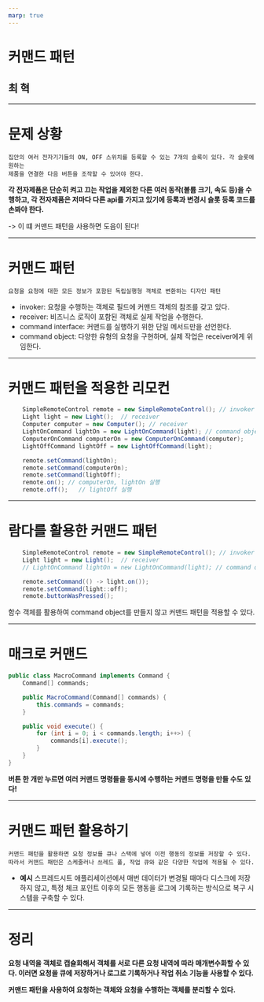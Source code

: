 ```yaml
---
marp: true
---
```


# 커맨드 패턴

## 최 혁

---

# 문제 상황

    집안의 여러 전자기기들의 ON, OFF 스위치를 등록할 수 있는 7개의 슬록이 있다. 각 슬롯에 원하는
    제품을 연결한 다음 버튼을 조작할 수 있어야 한다.

**각 전자제품은 단순히 켜고 끄는 작업을 제외한 다른 여러 동작(볼륨 크기, 속도 등)을 수행하고, 각 전자제품은 저마다 다른 api를 가지고 있기에 등록과 변경시 슬롯 등록 코드를 손봐야 한다.**

-> 이 떄 커맨드 패턴을 사용하면 도음이 된다!

---

# 커맨드 패턴

    요청을 요청에 대한 모든 정보가 포함된 독립실행형 객체로 변환하는 디자인 패턴

- invoker: 요청을 수행하는 객체로 필드에 커맨드 객체의 참조를 갖고 있다.
- receiver: 비즈니스 로직이 포함된 객체로 실제 작업을 수행한다.
- command interface: 커맨드를 실행하기 위한 단일 메서드만을 선언한다.
- command object: 다양한 유형의 요청을 구현하며, 실제 작업은 receiver에게 위임한다.

---

# 커맨드 패턴을 적용한 리모컨

```java
    SimpleRemoteControl remote = new SimpleRemoteControl(); // invoker
    Light light = new Light();  // receiver
    Computer computer = new Computer(); // receiver
    LightOnCommand lightOn = new LightOnCommand(light); // command object
    ComputerOnCommand computerOn = new ComputerOnCommand(computer);
    LightOffCommand lightOff = new LightOffCommand(light);

    remote.setCommand(lightOn);
    remote.setCommand(computerOn);
    remote.setCommand(lightOff);
    remote.on(); // computerOn, lightOn 실행
    remote.off();   // lightOff 실행
```

---

# 람다를 활용한 커맨드 패턴

```java
    SimpleRemoteControl remote = new SimpleRemoteControl(); // invoker
    Light light = new Light();  // receiver
    // LightOnCommand lightOn = new LightOnCommand(light); // command object

    remote.setCommand(() -> light.on());
    remote.setCommand(light::off);
    remote.buttonWasPressed();
```

함수 객체를 활용하여 command object를 만들지 않고 커맨드 패턴을 적용할 수 있다.

---

# 매크로 커맨드

```java
public class MacroCommand implements Command {
    Command[] commands;

    public MacroCommand(Command[] commands) {
        this.commands = commands;
    }

    public void execute() {
        for (int i = 0; i < commands.length; i++>) {
            commands[i].execute();
        }
    }
}
```

**버튼 한 개만 누르면 여러 커맨드 명령들을 동시에 수행하는 커맨드 명령을 만들 수도 있다!**

---

# 커맨드 패턴 활용하기

    커맨드 패턴을 활용하면 요청 정보를 큐나 스택에 넣어 이전 행동의 정보를 저장할 수 있다.
    따라서 커맨드 패턴은 스케줄러나 쓰레드 풀, 작업 큐와 같은 다양한 작업에 적용될 수 있다.

- **예시**
  스프레드시트 애플리세이션에서 매번 데이터가 변경될 때마다 디스크에 저장하지 않고, 특정 체크 포인트 이후의 모든 행동을 로그에 기록하는 방식으로 복구 시스템을 구축할 수 있다.

---

# 정리

**요청 내역을 객체로 캡슐화해서 객체를 서로 다른 요청 내역에 따라 매개변수화할 수 있다. 이러면 요청을 큐에 저장하거나 로그로 기록하거나 작업 취소 기능을 사용할 수 있다.**

**커맨드 패턴을 사용하여 요청하는 객체와 요청을 수행하는 객체를 분리할 수 있다.**
